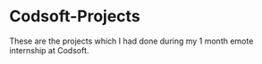 # Codsoft-Projects
These are the projects which I had done during my 1 month emote internship at Codsoft. 
